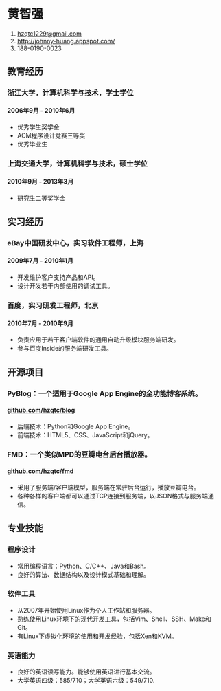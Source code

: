 # 黄智强

1. <hzqtc1229@gmail.com>
2. <http://johnny-huang.appspot.com/>
3. 188-0190-0023

## 教育经历

### 浙江大学，计算机科学与技术，学士学位
#### 2006年9月 - 2010年6月

* 优秀学生奖学金
* ACM程序设计竞赛三等奖
* 优秀毕业生

### 上海交通大学，计算机科学与技术，硕士学位
#### 2010年9月 - 2013年3月

* 研究生二等奖学金

## 实习经历

### eBay中国研发中心，实习软件工程师，上海
#### 2009年7月 - 2010年1月

* 开发维护客户支持产品和API。
* 设计开发若干内部使用的调试工具。

### 百度，实习研发工程师，北京
#### 2010年7月 - 2010年9月

* 负责应用于若干客户端软件的通用自动升级模块服务端研发。
* 参与百度Inside的服务端研发工具。

## 开源项目

### PyBlog：一个适用于Google App Engine的全功能博客系统。
#### [github.com/hzqtc/blog](https://github.com/hzqtc/blog)

* 后端技术：Python和Google App Engine。
* 前端技术：HTML5、CSS、JavaScript和jQuery。

### FMD：一个类似MPD的豆瓣电台后台播放器。
#### [github.com/hzqtc/fmd](https://github.com/hzqtc/fmd)

* 采用了服务端/客户端模型，服务端在常驻后台运行，播放豆瓣电台。
* 各种各样的客户端都可以通过TCP连接到服务端，以JSON格式与服务端通信。

## 专业技能

### 程序设计

* 常用编程语言：Python、C/C++、Java和Bash。
* 良好的算法、数据结构以及设计模式基础和理解。

### 软件工具

* 从2007年开始使用Linux作为个人工作站和服务器。
* 熟练使用Linux环境下的现代开发工具，包括Vim、Shell、SSH、Make和Git。
* 有Linux下虚拟化环境的使用和开发经验，包括Xen和KVM。

### 英语能力

* 良好的英语读写能力。能够使用英语进行基本交流。
* 大学英语四级：585/710；大学英语六级：549/710.
